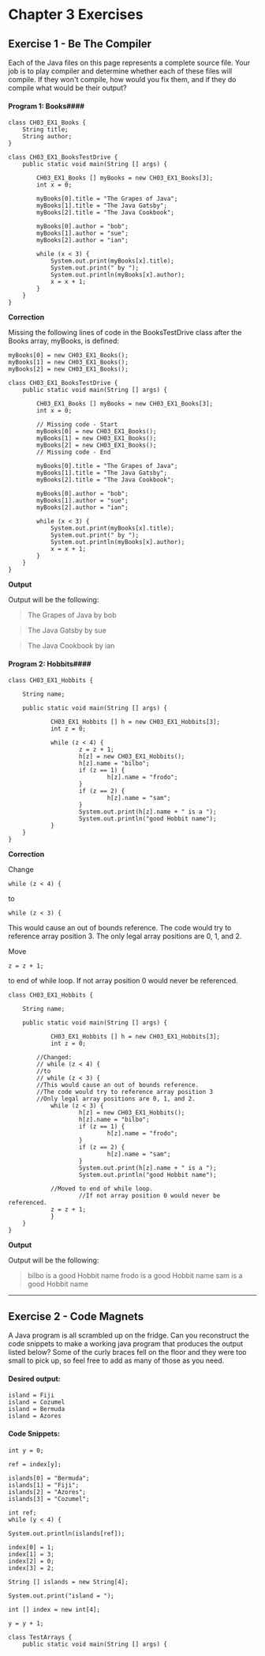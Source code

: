 Chapter 3 Exercises
===================

Exercise 1 - Be The Compiler
---------------------------

Each of the Java files on this page represents a complete source file.  Your job is to play compiler and determine whether each of these files will compile.  If they won't compile, how would you fix them, and if they do compile what would be their output?

#### Program 1: Books####

<!-- language: java -->

    class CH03_EX1_Books {
    	String title;
    	String author;
    }

<!-- language: java -->

    class CH03_EX1_BooksTestDrive {
    	public static void main(String [] args) {
    
    		CH03_EX1_Books [] myBooks = new CH03_EX1_Books[3];
    		int x = 0;
    
    		myBooks[0].title = "The Grapes of Java";
    		myBooks[1].title = "The Java Gatsby";
    		myBooks[2].title = "The Java Cookbook";
    
    		myBooks[0].author = "bob";
    		myBooks[1].author = "sue";
    		myBooks[2].author = "ian";
    
    		while (x < 3) {
    			System.out.print(myBooks[x].title);
    			System.out.print(" by ");
    			System.out.println(myBooks[x].author);
    			x = x + 1;
    		}
    	}
    }

**Correction**

Missing the following lines of code in the BooksTestDrive class after the Books array, myBooks, is defined:

<!-- language: java -->

    myBooks[0] = new CH03_EX1_Books();
    myBooks[1] = new CH03_EX1_Books();
    myBooks[2] = new CH03_EX1_Books();

<!-- language: java -->

    class CH03_EX1_BooksTestDrive {
    	public static void main(String [] args) {
    
    		CH03_EX1_Books [] myBooks = new CH03_EX1_Books[3];
    		int x = 0;
    
    		// Missing code - Start
    		myBooks[0] = new CH03_EX1_Books();
    		myBooks[1] = new CH03_EX1_Books();
    		myBooks[2] = new CH03_EX1_Books();
    		// Missing code - End
    
    		myBooks[0].title = "The Grapes of Java";
    		myBooks[1].title = "The Java Gatsby";
    		myBooks[2].title = "The Java Cookbook";
    
    		myBooks[0].author = "bob";
    		myBooks[1].author = "sue";
    		myBooks[2].author = "ian";
    
    		while (x < 3) {
    			System.out.print(myBooks[x].title);
    			System.out.print(" by ");
    			System.out.println(myBooks[x].author);
    			x = x + 1;
    		}
    	}
    }

**Output**

Output will be the following:

>The Grapes of Java by bob

>The Java Gatsby by sue

>The Java Cookbook by ian

#### Program 2: Hobbits####

<!-- language: java -->

    class CH03_EX1_Hobbits {
    
    	String name;
    
    	public static void main(String [] args) {
    
                CH03_EX1_Hobbits [] h = new CH03_EX1_Hobbits[3];
                int z = 0;
    
                while (z < 4) {
                        z = z + 1;
                        h[z] = new CH03_EX1_Hobbits();
                        h[z].name = "bilbo";
                        if (z == 1) {
                                h[z].name = "frodo";
                        }
                        if (z == 2) {
                                h[z].name = "sam";
                        }
                        System.out.print(h[z].name + " is a ");
                        System.out.println("good Hobbit name");
                }
        }
    }

**Correction**

Change 

<!-- language: java -->

    while (z < 4) {

to

<!-- language: java -->

    while (z < 3) {

This would cause an out of bounds reference.  The code would try to reference array position 3.  The only legal array positions are 0, 1, and 2.

Move

<!-- language: java -->

    z = z + 1;

to end of while loop.  If not array position 0 would never be referenced.

<!-- language: java -->

    class CH03_EX1_Hobbits {
    
    	String name;
    
    	public static void main(String [] args) {
    
                CH03_EX1_Hobbits [] h = new CH03_EX1_Hobbits[3];
                int z = 0;
    
    		//Changed:
    		// while (z < 4) {
    		//to
    		// while (z < 3) {
    		//This would cause an out of bounds reference.
    		//The code would try to reference array position 3
    		//Only legal array positions are 0, 1, and 2.
                while (z < 3) {
                        h[z] = new CH03_EX1_Hobbits();
                        h[z].name = "bilbo";
                        if (z == 1) {
                                h[z].name = "frodo";
                        }
                        if (z == 2) {
                                h[z].name = "sam";
                        }
                        System.out.print(h[z].name + " is a ");
                        System.out.println("good Hobbit name");
    
    			//Moved to end of while loop.
                        //If not array position 0 would never be referenced.
    			z = z + 1;
                }
        }
    }

**Output**

Output will be the following:

>bilbo is a good Hobbit name
>frodo is a good Hobbit name
>sam is a good Hobbit name

- - -

Exercise 2 - Code Magnets
----------------------------

A Java program is all scrambled up on the fridge.  Can you reconstruct the code snippets to make a working java program that produces the output listed below?  Some of the curly braces fell on the floor and they were too small to pick up, so feel free to add as many of those as you need.

#### Desired output: ####

<!-- language: txt -->

    island = Fiji
    island = Cozumel
    island = Bermuda
    island = Azores	

#### Code Snippets: ####

<!-- language: java -->

    int y = 0;

<!-- language: java -->

    ref = index[y];

<!-- language: java -->

    islands[0] = "Bermuda";
    islands[1] = "Fiji";
    islands[2] = "Azores";
    islands[3] = "Cozumel";

<!-- language: java -->

    int ref;
    while (y < 4) {

<!-- language: java -->

    System.out.println(islands[ref]);

<!-- language: java -->

    index[0] = 1;
    index[1] = 3;
    index[2] = 0;
    index[3] = 2;

<!-- language: java -->

    String [] islands = new String[4];

<!-- language: java -->

    System.out.print("island = ");

<!-- language: java -->

    int [] index = new int[4];

<!-- language: java -->

    y = y + 1;

<!-- language: java -->

    class TestArrays {
    	public static void main(String [] args) {
